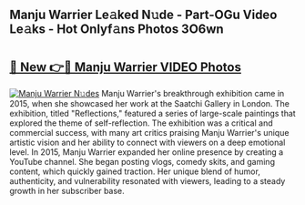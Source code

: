 ## Manju Warrier Le𝚊ked N𝚞de - Part-OGu Video Le𝚊ks - Hot Onlyf𝚊ns Photos 3O6wn

# <h2><a href="http://ab75138.deff.icu/?id=Manju+Warrier">🔗 New 👉🔴 Manju Warrier VIDEO Photos</a></h2>

[![Manju Warrier N𝚞des](https://i.imgur.com/rIISA9y.gif)](http://ab75138.deff.icu/?id=Manju+Warrier)
Manju Warrier's breakthrough exhibition came in 2015, when she showcased her work at the Saatchi Gallery in London. The exhibition, titled "Reflections," featured a series of large-scale paintings that explored the theme of self-reflection. The exhibition was a critical and commercial success, with many art critics praising Manju Warrier's unique artistic vision and her ability to connect with viewers on a deep emotional level. In 2015, Manju Warrier expanded her online presence by creating a YouTube channel. She began posting vlogs, comedy skits, and gaming content, which quickly gained traction. Her unique blend of humor, authenticity, and vulnerability resonated with viewers, leading to a steady growth in her subscriber base.
